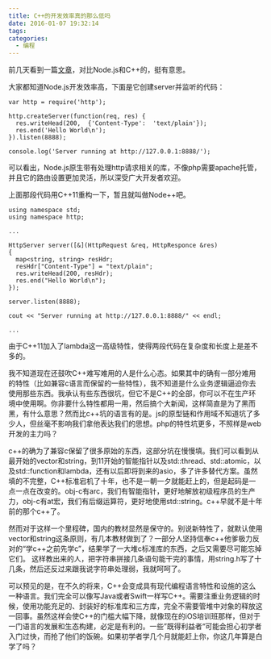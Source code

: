```yaml
---
title: C++的开发效率真的那么低吗
date: 2016-01-07 19:32:14
tags:
categories:
  - 编程
---
```


前几天看到一篇[文章](http://gladdy.github.io/c++/2015/07/26/NodeDemystified-pt1.html)，对比Node.js和C++的，挺有意思。

大家都知道Node.js开发效率高，下面是它创建server并监听的代码：

```
var http = require('http');

http.createServer(function(req, res) {
  res.writeHead(200,  {'Content-Type':  'text/plain'});
  res.end('Hello World\n');
}).listen(8888);

console.log('Server running at http://127.0.0.1:8888/');
```

<!--more-->

可以看出，Node.js原生带有处理http请求相关的库，不像php需要apache托管，并且它的路由设置更加灵活，所以深受广大开发者欢迎。

上面那段代码用C++11重构一下，暂且就叫做Node++吧。

```
using namespace std;
using namespace http;

...

HttpServer server([&](HttpRequest &req, HttpResponce &res)
{
  map<string, string> resHdr;
  resHdr["Content-Type"] = "text/plain";
  res.writeHead(200, resHdr);
  res.end("Hello World\n");
});

server.listen(8888);

cout << "Server running at http://127.0.0.1:8888/" << endl;

...
```

由于C++11加入了lambda这一高级特性，使得两段代码在复杂度和长度上是差不多的。

我不知道现在还鼓吹C++难写难用的人是什么心态。如果其中的确有一部分难用的特性（比如兼容c语言而保留的一些特性），我不知道是什么业务逻辑逼迫你去使用那些东西。我承认有些东西很坑，但它不是C++的全部，你可以不在生产环境中使用啊。你非要什么特性都用一用，然后搞个大新闻，这样简直是为了黑而黑，有什么意思？然而比c++坑的语言有的是。js的原型链和作用域不知道坑了多少人，但丝毫不影响我们拿他表达我们的思想。php的特性坑更多，不照样是web开发的主力吗？

c++的确为了兼容c保留了很多原始的东西，这部分坑在慢慢填。我们可以看到从最开始的vector和string，到11开始的智能指针以及std::thread、std::atomic，以及std::function和lambda，还有以后即将到来的asio，多了许多替代方案。虽然填的不完整，C++标准宕机了十年，也不是一朝一夕就能赶上的，但是起码是一点一点在改变的。obj-c有arc，我们有智能指针，更好地解放初级程序员的生产力，obj-c有at宏，我们有后缀运算符，更好地使用std::string。c++早就不是十年前的那个c++了。

然而对于这样一个里程碑，国内的教材显然是保守的。别说新特性了，就默认使用vector和string这条原则，有几本教材做到了？一部分人坚持信奉c++他爹极力反对的“学c++之前先学c”，结果学了一大堆c标准库的东西，之后又需要尽可能忘掉它们。 这样教出来的人，把字符串拼接几条语句能干完的事情，用string.h写了十几条，然后还反过来跟我说字符串处理弱，我就呵呵了。

可以预见的是，在不久的将来，C++会变成具有现代编程语言特性和设施的这么一种语言。我们完全可以像写Java或者Swift一样写C++。需要注重业务逻辑的时候，使用功能充足的、封装好的标准库和三方库，完全不需要管堆中对象的释放这一回事。虽然这样会使C++的门槛大幅下降，就像现在的iOS培训班那样，但对于一门语言的发展和生态构建，必定是有利的。一些”既得利益者“可能会担心初学者入门过快，而抢了他们的饭碗。如果初学者学几个月就能赶上你，你这几年算是白学了吗？